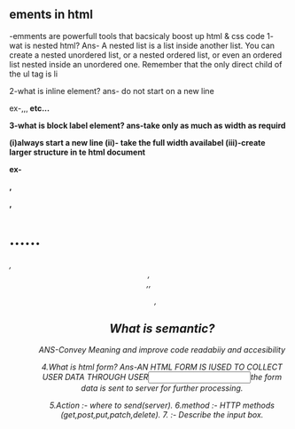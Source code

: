 ## ements in html

-emments are powerfull tools that bacsicaly boost up html & css code
1- wat is nested html?
Ans-
A nested list is a list inside another list. You can create a nested unordered list, or a nested ordered list, or even an ordered list nested inside an unordered one. Remember that the only direct child of the ul tag is li

2-what is inline element?
ans-
do not start on a new line

ex-<span>,<img>,<a>,<strong> etc...

3-what is block label element?
ans-take only as much as width as requird

(i)always start a new line
(ii)- take the full width availabel
(iii)-create larger structure in te html document

ex-<div>,<p>,<h1>......<h6>,<header>,<footer>,,<ul>,<ol>

## What is semantic?

ANS-Convey Meaning and improve code readabiiy and accesibility

4.What is html form?
Ans-AN HTML FORM IS IUSED TO COLLECT USER DATA THROUGH USER<input>the form data is sent to server for further processing.

5.Action :- where to send(server).
6.method :- HTTP methods (get,post,put,patch,delete). 7.<label> :- Describe the input box.
